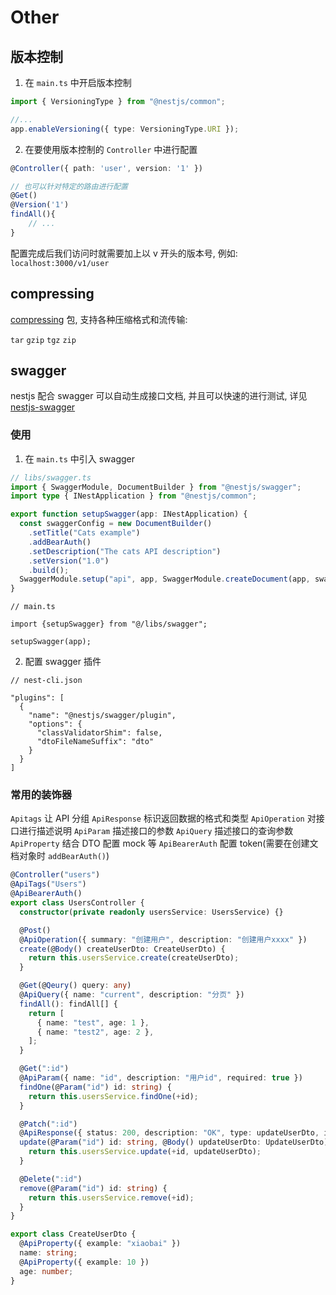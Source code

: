 # Other

## 版本控制

1. 在 `main.ts` 中开启版本控制

```ts
import { VersioningType } from "@nestjs/common";

//...
app.enableVersioning({ type: VersioningType.URI });
```

2. 在要使用版本控制的 `Controller` 中进行配置

```ts
@Controller({ path: 'user', version: '1' })

// 也可以针对特定的路由进行配置
@Get()
@Version('1')
findAll(){
    // ...
}
```

配置完成后我们访问时就需要加上以 v 开头的版本号, 例如: `localhost:3000/v1/user`

## compressing

[compressing](https://www.npmjs.com/package/compressing) 包, 支持各种压缩格式和流传输:

`tar` `gzip` `tgz` `zip`

## swagger

nestjs 配合 swagger 可以自动生成接口文档, 并且可以快速的进行测试, 详见 [nestjs-swagger](https://github.com/ruinb0w/nestjs-swagger)

### 使用

1. 在 `main.ts` 中引入 swagger

```ts
// libs/swagger.ts
import { SwaggerModule, DocumentBuilder } from "@nestjs/swagger";
import type { INestApplication } from "@nestjs/common";

export function setupSwagger(app: INestApplication) {
  const swaggerConfig = new DocumentBuilder()
    .setTitle("Cats example")
    .addBearAuth()
    .setDescription("The cats API description")
    .setVersion("1.0")
    .build();
  SwaggerModule.setup("api", app, SwaggerModule.createDocument(app, swaggerConfig));
}
```

```
// main.ts

import {setupSwagger} from "@/libs/swagger";

setupSwagger(app);
```

2. 配置 swagger 插件

```
// nest-cli.json

"plugins": [
  {
    "name": "@nestjs/swagger/plugin",
    "options": {
      "classValidatorShim": false,
      "dtoFileNameSuffix": "dto"
    }
  }
]
```

### 常用的装饰器

`Apitags` 让 API 分组
`ApiResponse` 标识返回数据的格式和类型
`ApiOperation` 对接口进行描述说明
`ApiParam` 描述接口的参数
`ApiQuery` 描述接口的查询参数
`ApiProperty` 结合 DTO 配置 mock 等
`ApiBearerAuth` 配置 token(需要在创建文档对象时 `addBearAuth()`)

```ts
@Controller("users")
@ApiTags("Users")
@ApiBearerAuth()
export class UsersController {
  constructor(private readonly usersService: UsersService) {}

  @Post()
  @ApiOperation({ summary: "创建用户", description: "创建用户xxxx" })
  create(@Body() createUserDto: CreateUserDto) {
    return this.usersService.create(createUserDto);
  }

  @Get(@Qeury() query: any)
  @ApiQuery({ name: "current", description: "分页" })
  findAll(): findAll[] {
    return [
      { name: "test", age: 1 },
      { name: "test2", age: 2 },
    ];
  }

  @Get(":id")
  @ApiParam({ name: "id", description: "用户id", required: true })
  findOne(@Param("id") id: string) {
    return this.usersService.findOne(+id);
  }

  @Patch(":id")
  @ApiResponse({ status: 200, description: "OK", type: updateUserDto, isArray: true })
  update(@Param("id") id: string, @Body() updateUserDto: UpdateUserDto) {
    return this.usersService.update(+id, updateUserDto);
  }

  @Delete(":id")
  remove(@Param("id") id: string) {
    return this.usersService.remove(+id);
  }
}
```

```ts
export class CreateUserDto {
  @ApiProperty({ example: "xiaobai" })
  name: string;
  @ApiProperty({ example: 10 })
  age: number;
}
```

